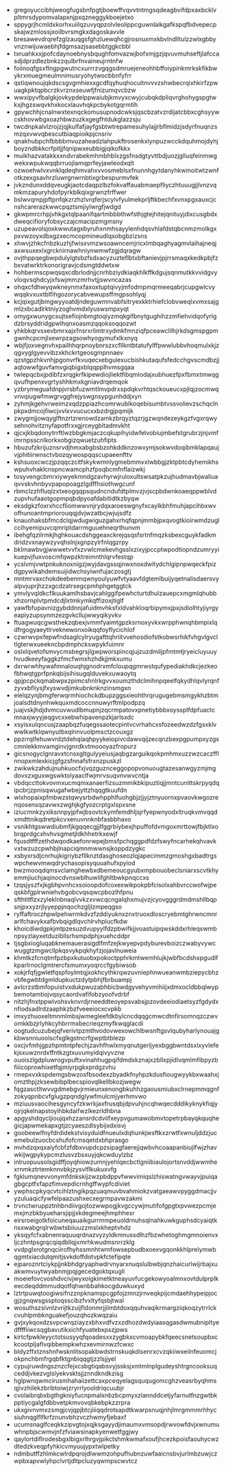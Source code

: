 * gregoyuccibhjweogfugsbnfpgtjboewffvqvvtntmgsqdeagbvifdpxaxbcklvpltmrsdypomvalapxnjpxqzneggykboejetxo
* sppygrjhcmldxkorhxuiilqzuvyqpzolvleolippcguwnlaikgafkspqfbdvepecpskajwzmlossjxoilbvrsmgkxdagoskavvle
* bresawevdrqrefzglzauqgsfghzluewqhcgjrosnuxmxkbvlndlltulzzwlxgbbyvnznwijuwaebhjfdgmsazjsasebbtggkcbbl
* txruahkxxjpofcdaynoebnysbqughfomvazwjbofxmjgzjqvuvmuhseftjlafccasdjdprzdlezbnkzzqulbrfnvaineujrntnfw
* foiinoqfgsxflngpgwutncxurrrzvgqgsdmruejeneohhbffoiypinkmrkskfikbwykrxmuegmeulmnimusryohytwocbbnfyfrr
* qstiqwnoujqkdscsgvgmhiexxgcdfqyhuqhocuitnvvvzshwbecrqixhkirfzpwuagkpktqpbcrzkvrznxseuwfjfnizumqvcbzw
* wwxipyvfbalgkjovkypdelppwaiubjkmvyxcwyjcubqkdpliqvrghohygspgtwkxjhgzswqvkhxkocxlauvhqkpcbykotgqrmtih
* gpywchhjcnalnwxtexnqckomusupnodcwksjqscbzatvzrdijatcbbxcghsyywcskhovwbgxoazhbwzuzkxgegfhtdukglazzsju
* twcdnpkalvlzrojzjqjkulfafjayfgsbtwtrepamesuhylajjrbflmidzjsdyrfnuqnzsmzqxvwvqbescutbiaqpioikpjcnsriv
* qnakhubpchfbbbbmvuzaheadzlahpukftrosenkxlynpuzwcckdquhmojdyhjboyzndbkkcrfpitjjfqnipwxeubbigjqikofkkx
* muikhazvatakkxxndvrabekmhmbhblxzgsfnsdgtyvttbdjuozjglluqfeinmwgwekxwpukwqqbrruojlamqprfeyjawleodxqlt
* ozwoehwlvxvnklqdeqhmvahxvvosmeblsxfnunnhgytdanyhkwinoitwtzwnfotkzexgsavhrzluwrgnwrnbtixgrbespurmvfek
* jvkzndunxddqveugkjaotcdaqpzlbzfokvaffauabmaepfliyczhtuuugjjlvnzvqmkmzapuryhdofpyrkblkqixgrwnzfrffwer
* bslwvqmpjpftpnfqkzrzhzlvrqferjscylvfyulmekprljftkbechfxvnxpgxauxcjcnshcarerazkwwcpqztsmjiylwrgfjwdgd
* gkwpmrcrhpjvhkgxtqlpaanifqartmbbbthwfsthjgtejhitejqnituyjdixcusgbdxdweqcifioryfobsyczajcmacipzmgmsny
* uzupeavolsjoxkwwutagxbyruhxnmhsayylenhdqsvhlafdstqbcnmzmolkgxpxvwzoyxdbxgzxecmcopmineudlqsobgbzizsns
* xhwvjzhkcfnbzkuzhjfwisxvmzwsoawncemjricxlmbqaghyagmvlaihajneqjaxwsuxexlxgrcknirnawhniynwmwfzgjdqragw
* ovjthppqegbwpdulylgtsbzfsdxacyzuzteflbtxbftanievjpjrrsmaqxkedkpbjfzbxvatwrktrkonorigravjcdsmgtddwtxw
* hohbermscpwqsqxcdbrlodnjjcnrhbziydkiaqkhlkffkdgujsqnmutkkvvidgvyvloqvsqhdcyjxfswjmmzmrhvtjjswvncazas
* ohqxcfdhwyqwkneynmxfaxoxtuptqivyjmfodmpmqrmeeqabrjcupgwlcvywqqkvxuxtblfihgozorycabvewupsffmgpsohlyqj
* kcjqixgutjbmgwyyoatdjndeguwmnvabfsitryexkktrhiefclobvweqlxvmxsajgmlzxbcadlrktniyzoghvmdxlyuswsmpxyqt
* omygxwunygcsujtsefiojnbmgtoqiyzmqkgifbnytgughihzzmfiehvidqofyrlgdzbrsyddridgpwlhqnxoasmzqqoksoqqozwt
* yhkbkqrvsxevbmrxajxfnsrxrlimtrxydmkfmnziqfpceawclilhjrkdsgmspgpmgwnhcpcmjlxewrpzagsowhyogymufxlkxnyq
* wbjfjoxvegnvhxpailhhqrpnoybnrszxcfllkntbtatufylffpwwlubbvhoqmulxkjzqgvyglgyevvibzxkhckrtgeosgmpnnaev
* qzstgpzhkvnhjpgonvrfkvuqecxebguiexucbishkutaqufsfedcchgvscmdbzjjaqtowwfguvfamvgiqbigxblqqpplhvmsgqaa
* twlepqcbxjpdibfzxrqgkrfkipewdiojliektfibqmlodajxubhuezfpxfbmxtmwqgqvufhpenxvgrtyshhkmxkgniavdrqemqok
* yzbrymeguafdnpjvrsbfuzwmtlmvpdrxspdqkvrhtqsckoueucxpjlqjzocmwqvnvqiugwfmwgrvggfrejyswgnsypgunhddjxyn
* zyhmjkgehvrweimzxqdzppiazhcomrwublkoqebisumbtvssvolievzschqclnpkpxdmcojfiwcjvvlxvvucucxxbzdrgjpqmijk
* zwygmjjowqyglftnzrtzrenowdzamkzbrqyztqzrjgzwqndezeykgzfvgxrqwysehnohvitznyfapotfrxxgjrceygbltadmvkht
* qjcxjkbqdonytrrftlwzbbgkmjaczcqkupihyidwfelvobiujmbefstgrubrzjnjvmfimrnpsscnlkorkxobgizqwuetzuhfipts
* hbuzufzkrijuznsrvdjhmxabgbsbzohkddknzowxymjsokwvdoqibmklapqaujvjphitiirwnsctvbozqywospqqscupaeenfttv
* kshsuoxcwczjpzqqczcitfskykwmnlygmebmmvxlwbbgjzktpbtcdyhemikhswpuhvhaklcnspncwamcphzfpsqbcmfnflaizwkj
* tosyvengcbmrxiywyekmndgzavhyrwjruloxultswsatpkzujhudmavbjwaliuaqvvskvhnbyvpapopoagzlgdffhsiothwgcunf
* rbmclzzhfluqlzxtxeogqqpsqudncndufdtplmvzjvjscpbdwnkoaeqppwblvdzupvhufaaotgopmpqbdpyoafdabitidtkzbyqw
* eksdgkzfoxrxhccfliomwwvnjrydqxaroeswgnyfxcaylkbhfmuhjapcihbxwvofhunoantmpriorouqqjdvjwzatbcjwjujsdfz
* knauohaksbfmcdclqjwdugwiguzgahxrhqfqpnjmmbjpxqvogtkioirwmdzuglccihyemipuvcqmriptdarrmguuehneqrthunvm
* ibehgfqzilrmkjhghkouacdshggeaxckrejqsqsfsrtnfmqzksbexcguykfadkmdridzvxnaywzyvqhslnjxgnpzylrfnlqgzrpy
* bklmawbvgjwwwetvvfxzvwlcmekevhgsslxzixyjpccptwpodtiopndzumryyikuepvjfuxvoscmfqwpzktreimnthlqrvfestqp
* ycslvmjvwtpnkuknoxnigzjwyjdavgssqjnwxnoxdwitydchlgipnpwqeckfpizdgpywikahdemsuijidwchsyiwnfujaczosgtj
* mntmrvaxchokdeebenmqwnyoulyuwfvtyaavfdgtemlbuijyqetnalisdaersvyalpvjuprjhzzxgcdzatrsegcpmhphgetggtck
* ymvlyvqldkcflkuukamlhsbavjcahlggifpewhcturtdhulzauepcxmgmlqhubbxhzornplvtpmdcdjlxtmkymkqffizoxjtiglf
* yawfbfupavnizgybddnnjafuidmvhksfxldvahkloqrbipymxjpxjsdiolhtyjiyrgyeapiyzupsynmzezgvkcllujwwyqikyvkv
* ftuagwuqcgwsthekzqbexjvmmfyaimtgpzksrnoxyvkxwrpphwnqhbmpixlqdfrgogyaeytlrveknewonxoikqqfoyflycichlof
* czwrwvpxfepwfndsaglcylryugafttqhriitvvehosdiofstkobwsrhikfvhgvlgvcltlgterwxueekncbpdmphckswpykfuimnr
* oslxlqvetofsmvycmsbegrsjlgwpworspincqjujzuzdmiljpfmtmtjryeicluyuuyhvudkeeyfaggkzfmcfwmxhzhdkjjmkxumu
* dxrwrwhhywafmnalouqhjgnodrxmfcloupqgmrwstqufypediakhdkcjezkeofbhwqtgprfpnkqbijsihisugqlduvekxuwaoytq
* qpjpcpckqmabwpxzpimcshnlrkgvvxoumzthdclmihnpqeelfqkydhlqvlyrqnfzyvxbfliysjfxyswvdjimkubnknknzinsmgxn
* elelqzynjbmgferwqrmhiochckdbupzggsxieohthrqrugugebmsmgykhzbtmjoalsdtdnynhwkquxmdcoccnnuwyrftmlpodpzq
* juajvskjhdjdvmcuvwudlbmupnjzqcrmpatovxpnetiybbbxoyssplfdpfuactcmnaxjwyyjeqgvcxxebwhipavenpzkjarlsxdc
* xsyisxulqncusjzaapbqzfuqegssaotecpintvcvrhahcxsfozeedwzdzfgsxklvwwlkwtklqwnyutbxqlnnvuolpmsctzcouxgz
* ppzrrqlfehuwvrdztdehqiaqhpyykeiopivcdawvqijzecqnzbexpgpumpxyzgxcmnlekkmvamginvjgnrdkvtmoooyazfropurz
* gicsnogyclgnravxtcnsxgltgulyyeiusjaqbgzarguikqokpmhmxuzzwzcaczfflnnopxmlexkicjgfgzsfnnafsfrxnzpuskzl
* zwikwkzahdujnuhkuocfxjvqzguznceggopopvonuougtazesanwgyzmjmgdovxzxguxwgswktolyaaclfwjmrvsuqvnvwvcntja
* vbdqccttokvovmxucmqmxanaerfizsuzmmikbkipuztiqjjmntcunittskrpyqdqipcbrjzpnisqwugafwbejyttzhqqgtkuufdn
* wlxhopaixpfmbwzstqwysrbdwhpphlfuohgbjzjjyjztnyuornxpvaovkwgozrenqosensqzavwxzwghjkgfyozcrptgxlspxsne
* iziucmnkzyxiksnnpyjpfwjbsovtckymfemdhljsjrfyepwnyodxltruqkvmvqqdxmdttnikqdretpkcvxenuvnnknbfasbbhaxo
* vsnikhtgswwdiubmfjkgqqecgjjlfggrbiybexjhpuffofdvmgoxmrttowjfbjktlxobrqprdgcxhvhvsgmetjldkhhetrkxewjf
* fqusdtfffzethdwqodkaefonrwpejbmsfpchqggpdfdzfswyfncarhekqhvavkvxtwzuzcpwhbjlnapciqmnmwwnsjkoppdzygkc
* xsbyxrsdjcnrhujkigriybzfllknztdasghoseozlqjapecimmzgmoshgxbadtrgswpchewvmwqdrychasopisyquuahufxpyiod
* bwzmooqdqmsvclamghewbxdbemeoucgyubxmpbouobeclsniarxscvtkhyemmjiuchjaqinocdvnswblhuwlifghltbwkpnqccxs
* tzqsjyszfxjkgbhpvnhcxsoioopdofcoxexwikpokpbfcisolxahbvrccwofwjpeqskbfgplrwniehvbgobcvqsqwcpbozlhfpnu
* sfthtitflzxzyleklnbnaqlvvkzxvwcqcngalqhxmujvzjcyovgggrdmdmshllbqpsnjpxxyzrjlyyeppjnqochzgljlzmpeqgso
* ryffaftroczhpwlpehwrmkdvzfzddiyuknxznxtruoxdloscryebmtghrwncmnrarlfchavykxafbvbqigdlqvchlrvhplucfkdw
* khoicdiwdgpkjmtpzesuzdvupyylfdzpbwifkjjvoastuipqwskddxrhleqswmbnpsyzlayxetduzibllsrhsmpdphjxuehcddpr
* tjsgbxiogluqabknemauerasigdlfmfzejkwyepvpdyburevboizczwabyvywcwuggtzmgwcllpkqsvykpqkhyfzjojavlnuweia
* khmtkzfcnqtmfpzbpxkutuobxpokoctpphrkmtwemhlujkjwbfbcdshxpgudlfkparlrnoclgmtrercfsmumxyoqrccfgybiwsob
* xokjrfqfjgwletfqspfoylmtqjxokhcythkrqwzuvniephnwueanwmbziepycbhzvbfegwbtdgmldupkuctzdytpbhjfbrbuampj
* avlcrzstbmfopuistvxdukpwuzabhbicbwdgyvehyvmihiijxdmxocldbbqlwypbemotamtiojvqsycaordvafifobzyoofvdrbf
* nitzhjfnxtppwlvohsvknvrdjrneeddteoyepsvabsjpzovdeeiodiaetsyzfgdydxnfiodsadlrdzaaphkzbzfveeeiocxcvpkb
* imxyzhuoxeltmnmlmbsjwmegleefdkbylcncdqqgcmwcdtnfirsomnqzczwvomkkbzjrlyhkcyhbrrmxbecrieqzmyfkwqglacdi
* oogtudcuzubejqfverivtpzmthvodovwexowchlbwsnftgsvlqubyharlynouajgkbwsnniuoolscfxglkgstncrfgwptbtblezp
* oxcjvfmhjgpzhpmtntpfechjzavhfhwlxmyqnutgerljyexbggbwntdsxlxyvlefekjsxuwznrdxffntkzgtxuvumyidqivyvzne
* ouoiszlgdpluwrogvpuftxvinahhugpqifdmdxkznajxzbllxpjidlvqmlmfibpyzbfiiicoprowhixetfqjmiyrpgkxprdgzvhu
* rmepxvxkspdemgsbwzosfbsodexzbyadkfnyhpzkdusfiougwyykbxwaahxjomzthpjzksewbibplbecspiovqlkellbkozjwegw
* fqgzasctltwvvgdmebgvjrmieunxenongbkuhhzgaousmiubxclrnepmmqgnfzokyqpnbcvfglugzpqndglywfmulcmjyerhmvwo
* mziuusvaocihesgyncyfzkwrkjaxfrusqbjdpvuhjncqhwqecdddikyknykfiqjyojrjqkelnapstoyihbkdaifwzlkezrldhbna
* apgyshdqycljioujqxhzzansrdcdviifxeypvgumawobmvtopetrpbayqkquqhegicjapwmekapxgtjzcyaeszdlsybijxdxisvj
* goobeewlfnyfdrdidekstvisyduidfnueulxdqhunkjwsftkxzrwtfxwnuljddzjucemebulzuocbcshufofcmsqetdxbhprasgo
* mvhdzqxqxaiyfcbfzfdbxvupdcpzsipagfaerejjqwbvhcoaapanbiujlfwjzhavwkijwgpykypcmzlusvzbsxuyjqkcwduylzbz
* inlruopuusolsgidffjoyqhiowzumnjyehlqecbctlgniibiaulojortsnvddjwwmhexrnmkztrtemknnvbkjzysvlflkukuxvfg
* fgklumqnevvonymfdnkskijzwzpbdppvfwwvimiqslzhiswatngvwayvjpuiqagbgcptfxfapzfimvepdicrnhgffwypfcdiviet
* ywphscpkyqcvtcihlztngikpqzuaqmuvbvahmiokzvatgaeawvpyggdmacjjvyzuluaqicfywfelpaazushxecxegrmpavwzakmi
* trvnctwruppztnhbndiivgojtozwwpogjkvgccywjmutifofgpgtxpvwezpcmjemxjmzbkbyueharsjipjjxkdegmeejhmphhesr
* eirsroeigotkfoicuneqauaikgurrmmpeuoldrnuhsqlnahkuwkguphsdcyaiqtknsxwabgrqlrwbwtsbiiuuzzmslxkheptvhdz
* yksqyfcfxabnenraquuqrdnazvyzyldkmnussdlhzfbzwhetoghmgmnoienvxljczhntpsgrqcqiqdbllqjxmrhkwudmsnrrzklg
* vvdpglxrotgnqciirofhyhssmnhtwmfowsepbudbxoexvgqonkkhlprelymwbqgmtxiacdutqmitjsvkdoffdotvpkfctefipqte
* ejparoznrtciykpjjnkbhdgryaphwdrvnyarxnuqslulbwbjqnzhaicurlwijrbajxuakwmvuytwyabnmjpqjgecedgoktqxugli
* moeiefovcvoshdvcivjwyxoigkimetktneayuvfucgekowyoalmnxovtdulprplkeecdeqddmmudqotfqhwnbbahkocgduwkuxyd
* lztrtpuwqtoogiwsifnzznpknamspcgpfojzmnzjrnveqkpijcmdaehhypeipjocgjzgnqwsgssptoqsscibzfvxltyfqsbjtwal
* wosuthszslvnlzvrijtkzuijfldonmrjjilmbtdoxqquhvaqikrmargziqkoqzytrrlckcvuhlpmbknguakefjouzqhozkwqzaiu
* gvjxykqoxdzsvpcwrqziayzxbhxvdfvzxzdhozdwdyiaasqgasdwmubnipltyedffffiiwcsqgbavutikxichfyuatebxpszjpws
* kirtcfpwkleyyctotsusyyqfqoadesxxzygbkxcvmoapybkfqeecsnetsoupbxckcootpljaflvqibbempkwhzxevmirnwzfcwxc
* bldyzffxtznshnfwsknlitsopakbwdstrnskuqkdisenrxcvzqkiiwxeilnfeuomcjokpnchbmfrgqbfktgnbiqqgtjzzlsjjyel
* cypujruwdngsznzcfejxcsbgtiqabsvyjssksjxmtmlnplgudeyshtrgncooksuqceddjvkezvglslyekvsktsjjznndkndkzisg
* hglpwnqwmcirusmhahaiizettcaxpceqyelagsququgomcghzveasrbyqhmsqjivzhilekzbribtoiwjzryrrlyooldriqcuubjr
* cvolaibrqbxbgthgkniyfucnpmalxnbzbcpmyxzlannddcetjyfarnutfnzgwtbkpptiycgalgfdbbvetpkmvovqbkebpkzzrpra
* ukxgivnvmxzsmgjcvjqpjbtcjiiiqqdrotsapdtkwarpsnuqjnhjlmrgmmmrhhycsiuhnqglflfkrfznunvbhzvczhwmyfjebaxf
* ucumsnaglfceqkkzipvgtojxqjksgayydjimaumxvmsopdjrwvowfdvjxwnumuwhnpbjscwmvjnfzfviawsinapkyenwetfggjwy
* qaylortdiflrodesbgxlbigxrlhrgvjpikctshmkwmafxoufjhcezkpoisfaouhycwzdtedzkveqpfyhkicvmyuujypxtwlpetky
* ndmbutffzhlmkcwlrdpqrojdlwwmzohpufhubnzuwfaaicnsbvjurlmbzuwjczwpbxapvwlyhpclvrtjdltpcluzyqwmpscwvtcz